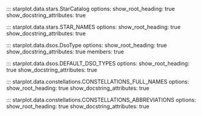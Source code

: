 

::: starplot.data.stars.StarCatalog
    options:
        show_root_heading: true
        show_docstring_attributes: true

::: starplot.data.stars.STAR_NAMES
    options:
        show_root_heading: true
        show_docstring_attributes: true

::: starplot.data.dsos.DsoType
    options:
        show_root_heading: true
        show_docstring_attributes: true
        members: true

::: starplot.data.dsos.DEFAULT_DSO_TYPES
    options:
        show_root_heading: true
        show_docstring_attributes: true

::: starplot.data.constellations.CONSTELLATIONS_FULL_NAMES
    options:
        show_root_heading: true
        show_docstring_attributes: true

::: starplot.data.constellations.CONSTELLATIONS_ABBREVIATIONS
    options:
        show_root_heading: true
        show_docstring_attributes: true
